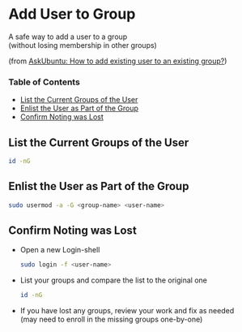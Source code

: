 # Add User to Group <!-- omit in toc -->

A safe way to add a user to a group\
(without losing membership in other groups)

(from [AskUbuntu: How to add existing user to an existing group?](https://askubuntu.com/a/79566/138065))

### Table of Contents <!-- omit in toc -->
- [List the Current Groups of the User](#list-the-current-groups-of-the-user)
- [Enlist the User as Part of the Group](#enlist-the-user-as-part-of-the-group)
- [Confirm Noting was Lost](#confirm-noting-was-lost)


## List the Current Groups of the User

```bash
id -nG
```

## Enlist the User as Part of the Group

```bash
sudo usermod -a -G <group-name> <user-name>
```

## Confirm Noting was Lost

- Open a new Login-shell

    ```bash
    sudo login -f <user-name>
    ```

- List your groups and compare the list to the original one

    ```bash
    id -nG
    ```

- If you have lost any groups, review your work and fix as needed\
    (may need to enroll in the missing groups one-by-one)
